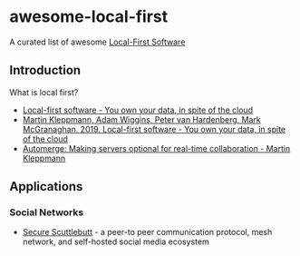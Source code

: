 # awesome-local-first

A curated list of awesome [Local-First Software](https://www.inkandswitch.com/local-first/)

## Introduction

What is local first?

- [Local-first software - You own your data, in spite of the cloud](https://www.inkandswitch.com/local-first/)
- [Martin Kleppmann, Adam Wiggins, Peter van Hardenberg, Mark McGranaghan. 2019. Local-first software - You own your data, in spite of the cloud](https://martin.kleppmann.com/papers/local-first.pdf)
- [Automerge: Making servers optional for real-time collaboration - Martin Kleppmann](https://www.youtube.com/watch?v=PHz17gwiOc8)

## Applications

### Social Networks

- [Secure Scuttlebutt](https://scuttlebutt.nz/) - a peer-to peer communication protocol, mesh network, and self-hosted social media ecosystem
